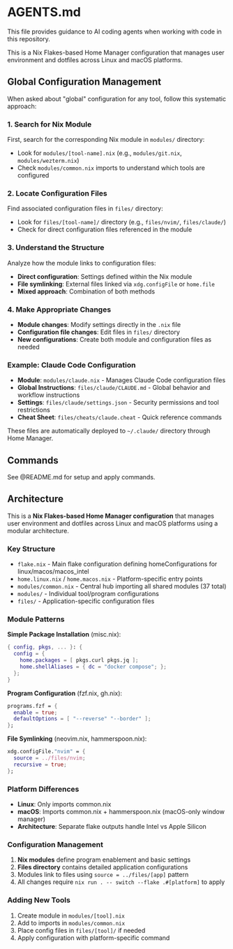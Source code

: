 # AGENTS.md

This file provides guidance to AI coding agents when working with code in this repository.

This is a Nix Flakes-based Home Manager configuration that manages user environment and dotfiles across Linux and macOS platforms.

## Global Configuration Management

When asked about "global" configuration for any tool, follow this systematic approach:

### 1. Search for Nix Module
First, search for the corresponding Nix module in `modules/` directory:
- Look for `modules/[tool-name].nix` (e.g., `modules/git.nix`, `modules/wezterm.nix`)
- Check `modules/common.nix` imports to understand which tools are configured

### 2. Locate Configuration Files
Find associated configuration files in `files/` directory:
- Look for `files/[tool-name]/` directory (e.g., `files/nvim/`, `files/claude/`)
- Check for direct configuration files referenced in the module

### 3. Understand the Structure
Analyze how the module links to configuration files:
- **Direct configuration**: Settings defined within the Nix module
- **File symlinking**: External files linked via `xdg.configFile` or `home.file`
- **Mixed approach**: Combination of both methods

### 4. Make Appropriate Changes
- **Module changes**: Modify settings directly in the `.nix` file
- **Configuration file changes**: Edit files in `files/` directory
- **New configurations**: Create both module and configuration files as needed

### Example: Claude Code Configuration
- **Module**: `modules/claude.nix` - Manages Claude Code configuration files
- **Global Instructions**: `files/claude/CLAUDE.md` - Global behavior and workflow instructions
- **Settings**: `files/claude/settings.json` - Security permissions and tool restrictions
- **Cheat Sheet**: `files/cheats/claude.cheat` - Quick reference commands

These files are automatically deployed to `~/.claude/` directory through Home Manager.

## Commands

See @README.md for setup and apply commands.

## Architecture

This is a **Nix Flakes-based Home Manager configuration** that manages user environment and dotfiles across Linux and macOS platforms using a modular architecture.

### Key Structure
- `flake.nix` - Main flake configuration defining homeConfigurations for linux/macos/macos_intel
- `home.linux.nix` / `home.macos.nix` - Platform-specific entry points
- `modules/common.nix` - Central hub importing all shared modules (37 total)
- `modules/` - Individual tool/program configurations
- `files/` - Application-specific configuration files

### Module Patterns

**Simple Package Installation** (misc.nix):
```nix
{ config, pkgs, ... }: {
  config = {
    home.packages = [ pkgs.curl pkgs.jq ];
    home.shellAliases = { dc = "docker compose"; };
  };
}
```

**Program Configuration** (fzf.nix, gh.nix):
```nix
programs.fzf = {
  enable = true;
  defaultOptions = [ "--reverse" "--border" ];
};
```

**File Symlinking** (neovim.nix, hammerspoon.nix):
```nix
xdg.configFile."nvim" = {
  source = ../files/nvim;
  recursive = true;
};
```

### Platform Differences
- **Linux**: Only imports common.nix
- **macOS**: Imports common.nix + hammerspoon.nix (macOS-only window manager)
- **Architecture**: Separate flake outputs handle Intel vs Apple Silicon

### Configuration Management
1. **Nix modules** define program enablement and basic settings
2. **Files directory** contains detailed application configurations  
3. Modules link to files using `source = ../files/[app]` pattern
4. All changes require `nix run . -- switch --flake .#[platform]` to apply

### Adding New Tools
1. Create module in `modules/[tool].nix` 
2. Add to imports in `modules/common.nix`
3. Place config files in `files/[tool]/` if needed
4. Apply configuration with platform-specific command
